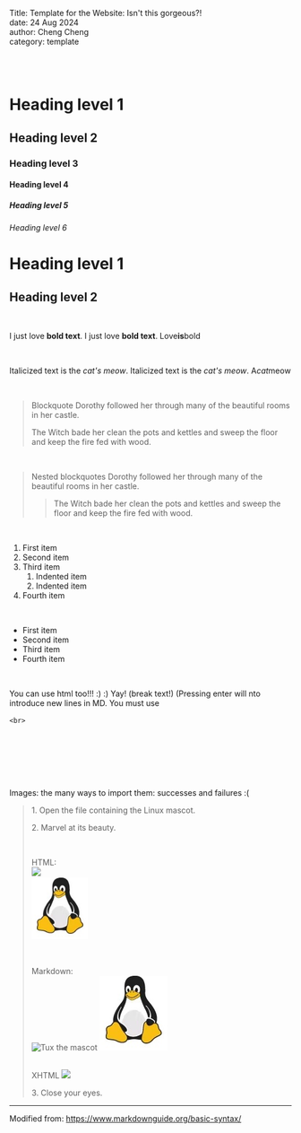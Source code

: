 Title: Template for the Website: Isn't this gorgeous?!  
date: 24 Aug 2024  
author: Cheng Cheng  
category: template  

<br>
<br>

# Heading level 1	
## Heading level 2	
### Heading level 3	
#### Heading level 4	
##### Heading level 5	
###### Heading level 6

Heading level 1
===============
Heading level 2
---------------

<br>

I just love **bold text**.
I just love __bold text__.
Love**is**bold

<br>

Italicized text is the *cat's meow*.
Italicized text is the _cat's meow_.
A*cat*meow

<br>

> Blockquote
> Dorothy followed her through many of the beautiful rooms in her castle.
>
> The Witch bade her clean the pots and kettles and sweep the floor and keep the fire fed with wood.

<br>

> Nested blockquotes
> Dorothy followed her through many of the beautiful rooms in her castle.
>
>> The Witch bade her clean the pots and kettles and sweep the floor and keep the fire fed with wood.

<br>

1. First item
2. Second item
3. Third item
    1. Indented item
    2. Indented item
4. Fourth item

<br>

- First item
- Second item
- Third item
- Fourth item

<br>

You can use html too!!! :) :) Yay! (break text!) (Pressing enter will nto introduce new lines in MD. You must use
````
<br>
````
<br>
<br>
<br>
<br>
<br>

Images: the many ways to import them: successes and failures :(  
>
>
> <p> 1. Open the file containing the Linux mascot. </p>
>
> <p> 2. Marvel at its beauty. </p>
>
> <br>
>
> HTML:  
> <img src="https://odysseyprogramme.github.io/images/tux.jpg" width="100" >
> <br>
> <img src="/content/images/tux.jpg" width="100"  alt="tux fails to show up">
> 
> <br>
> 
> Markdown:  
> ![Tux the mascot](https://odysseyprogramme.github.io/images/tux.jpg)
> ![tux fails to show up](/content/images/tux.jpg)
>
> <br>
> XHTML  
> <img src="{static}/images/tux.jpg" width="100" />
>
> <p> 3. Close your eyes. </p>


_____________________________________________
Modified from: https://www.markdownguide.org/basic-syntax/
